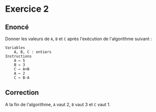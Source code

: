 # Exercice 2

## Enoncé

Donner les valeurs de `A`, `B` et `C` après l'exécution de l'algorithme suivant :

```
Variables​
    A, B, C : entiers​
Instructions​
    A ← 5​
    B ← 3​
    C ← A+B​
    A ← 2​
    C ← B-A
```

## Correction

A la fin de l'algorithme, `A` vaut 2, `B` vaut 3 et `C` vaut 1.
